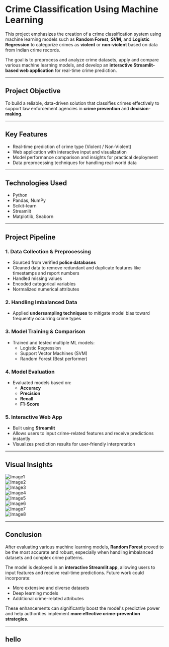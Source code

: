 #  Crime Classification Using Machine Learning

This project emphasizes the creation of a crime classification system using machine learning models such as **Random Forest**, **SVM**, and **Logistic Regression** to categorize crimes as **violent** or **non-violent** based on data from Indian crime records.

The goal is to preprocess and analyze crime datasets, apply and compare various machine learning models, and develop an **interactive Streamlit-based web application** for real-time crime prediction.

---

##  Project Objective

To build a reliable, data-driven solution that classifies crimes effectively to support law enforcement agencies in **crime prevention** and **decision-making**.

---

##  Key Features

- Real-time prediction of crime type (Violent / Non-Violent)  
- Web application with interactive input and visualization  
- Model performance comparison and insights for practical deployment  
- Data preprocessing techniques for handling real-world data

---

##  Technologies Used

- Python  
- Pandas, NumPy  
- Scikit-learn  
- Streamlit  
- Matplotlib, Seaborn

---

##  Project Pipeline

### 1. **Data Collection & Preprocessing**
- Sourced from verified **police databases**
- Cleaned data to remove redundant and duplicate features like timestamps and report numbers  
- Handled missing values  
- Encoded categorical variables  
- Normalized numerical attributes

### 2. **Handling Imbalanced Data**
- Applied **undersampling techniques** to mitigate model bias toward frequently occurring crime types

### 3. **Model Training & Comparison**
- Trained and tested multiple ML models:  
  - Logistic Regression  
  - Support Vector Machines (SVM)  
  - Random Forest (Best performer)

### 4. **Model Evaluation**
- Evaluated models based on:  
  - **Accuracy**  
  - **Precision**  
  - **Recall**  
  - **F1-Score**  

### 5. **Interactive Web App**
- Built using **Streamlit**
- Allows users to input crime-related features and receive predictions instantly  
- Visualizes prediction results for user-friendly interpretation

---

##  Visual Insights

![Image1](https://github.com/user-attachments/assets/83805140-5ee3-4cf0-ab2f-eb9f30588ff6)  
![Image2](https://github.com/user-attachments/assets/60070cc0-6e12-4fb8-b605-c5a8252072b6)  
![Image3](https://github.com/user-attachments/assets/c7c1b0fd-b127-45b4-904d-64a35e444c6e)  
![Image4](https://github.com/user-attachments/assets/44cff63c-b63e-430a-a1c2-48221de66499)  
![Image5](https://github.com/user-attachments/assets/a84992ef-38aa-4768-8190-0585eadec0f3)  
![Image6](https://github.com/user-attachments/assets/41f6280b-6f61-4737-98be-a43e194c3b62)  
![Image7](https://github.com/user-attachments/assets/962c6a8d-be06-458e-b48a-579ae1184d3e)  
![Image8](https://github.com/user-attachments/assets/487b6639-6e90-4f01-b854-83a1d8fff24f)

---

##  Conclusion

After evaluating various machine learning models, **Random Forest** proved to be the most accurate and robust, especially when handling imbalanced datasets and complex crime patterns.

The model is deployed in an **interactive Streamlit app**, allowing users to input features and receive real-time predictions. Future work could incorporate:  
- More extensive and diverse datasets  
- Deep learning models  
- Additional crime-related attributes  

These enhancements can significantly boost the model's predictive power and help authorities implement **more effective crime-prevention strategies**.

---

##  hello
